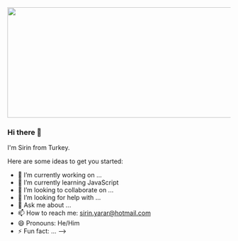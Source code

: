 <img src="https://gifimage.net/wp-content/uploads/2017/10/code-gif-7.gif" height="250" width="1000" >

### Hi there 👋

I'm Sirin from Turkey. 



Here are some ideas to get you started:

- 🔭 I’m currently working on ...
- 🌱 I’m currently learning JavaScript
- 👯 I’m looking to collaborate on ...
- 🤔 I’m looking for help with ...
- 💬 Ask me about ...
- 📫 How to reach me: sirin.yarar@hotmail.com
- 😄 Pronouns: He/Him
- ⚡ Fun fact: ...
-->
